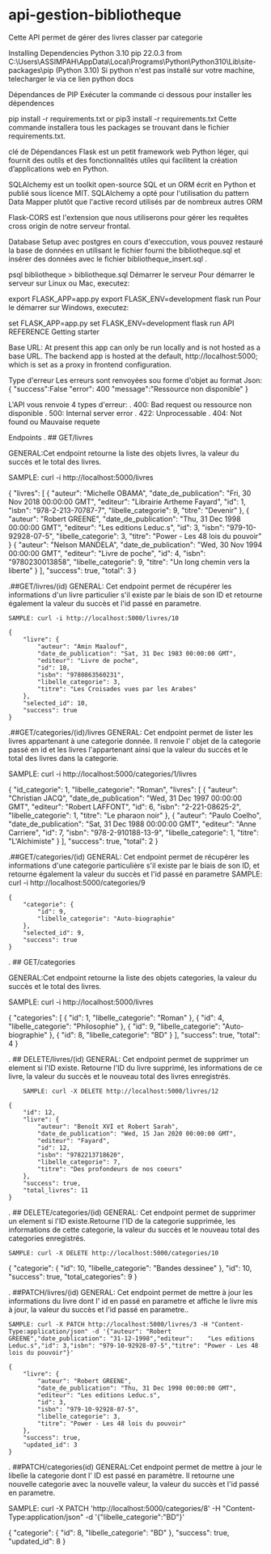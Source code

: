 # api-gestion-bibliotheque
Cette API permet de gérer des livres classer par categorie

Installing Dependencies
Python 3.10
pip 22.0.3 from C:\Users\ASSIMPAH\AppData\Local\Programs\Python\Python310\Lib\site-packages\pip (Python 3.10)
Si python n'est pas installé sur votre machine, telecharger le via ce lien python docs

Dépendances de PIP
Exécuter la commande ci dessous pour installer les dépendences

pip install -r requirements.txt
or
pip3 install -r requirements.txt
Cette commande installera tous les packages se trouvant dans le fichier requirements.txt.

clé de Dépendances
Flask est un petit framework web Python léger, qui fournit des outils et des fonctionnalités utiles qui facilitent la création d’applications web en Python.

SQLAlchemy est un toolkit open-source SQL et un ORM écrit en Python et publié sous licence MIT. SQLAlchemy a opté pour l'utilisation du pattern Data Mapper plutôt que l'active record utilisés par de nombreux autres ORM

Flask-CORS est l'extension que nous utiliserons pour gérer les requêtes cross origin de notre serveur frontal.

Database Setup
avec postgres en cours d'execcution, vous pouvez restauré la base de données en utilisant le fichier fourni the bibliotheque.sql et insérer des données avec le fichier bibliotheque_insert.sql .

psql bibliotheque > bibliotheque.sql
Démarrer le serveur
Pour démarrer le serveur sur Linux ou Mac, executez:

export FLASK_APP=app.py
export FLASK_ENV=development
flask run
Pour le démarrer sur Windows, executez:

set FLASK_APP=app.py
set FLASK_ENV=development
flask run
API REFERENCE
Getting starter

Base URL: At present this app can only be run locally and is not hosted as a base URL. The backend app is hosted at the default, http://localhost:5000; which is set as a proxy in frontend configuration.

Type d'erreur
Les erreurs sont renvoyées sou forme d'objet au format Json: { "success":False "error": 400 "message":"Ressource non disponible" }

L'API vous renvoie 4 types d'erreur: . 400: Bad request ou ressource non disponible . 500: Internal server error . 422: Unprocessable . 404: Not found ou Mauvaise requete

Endpoints
. ## GET/livres

GENERAL:Cet endpoint retourne la liste des objets livres, la valeur du succès et le total des livres. 

SAMPLE: curl -i http://localhost:5000/livres

{
    "livres": [
        {
            "auteur": "Michelle OBAMA",
            "date_de_publication": "Fri, 30 Nov 2018 00:00:00 GMT",
            "editeur": "Librairie Artheme Fayard",
            "id": 1,
            "isbn": "978-2-213-70787-7",
            "libelle_categorie": 9,
            "titre": "Devenir"
        },
        {
            "auteur": "Robert GREENE",
            "date_de_publication": "Thu, 31 Dec 1998 00:00:00 GMT",
            "editeur": "Les editions Leduc.s",
            "id": 3,
            "isbn": "979-10-92928-07-5",
            "libelle_categorie": 3,
            "titre": "Power - Les 48 lois du pouvoir"
        }
        {
            "auteur": "Nelson MANDELA",
            "date_de_publication": "Wed, 30 Nov 1994 00:00:00 GMT",
            "editeur": "Livre de poche",
            "id": 4,
            "isbn": "9780230013858",
            "libelle_categorie": 9,
            "titre": "Un long chemin vers la liberte"
        }
    ],
    "success": true,
    "total": 3
}

.##GET/livres/(id)
  GENERAL: Cet endpoint permet de récupérer les informations d'un livre particulier s'il existe par le biais de son ID et retourne également la valeur du succès et l'id passé en parametre.

    SAMPLE: curl -i http://localhost:5000/livres/10

    {
        "livre": {
            "auteur": "Amin Maalouf",
            "date_de_publication": "Sat, 31 Dec 1983 00:00:00 GMT",
            "editeur": "Livre de poche",
            "id": 10,
            "isbn": "9780863560231",
            "libelle_categorie": 3,
            "titre": "Les Croisades vues par les Arabes"
        },
        "selected_id": 10,
        "success": true
    }
.##GET/categories/(id)/livres GENERAL: Cet endpoint permet de lister les livres appartenant à une categorie donnée. Il renvoie l' objet de la categorie passé en id et les livres l'appartenant ainsi que la valeur du succès et le total des livres dans la categorie.

SAMPLE: curl -i http://localhost:5000/categories/1/livres

{
    "id_categorie": 1,
    "libelle_categorie": "Roman",
    "livres": [
        {
            "auteur": "Christian JACQ",
            "date_de_publication": "Wed, 31 Dec 1997 00:00:00 GMT",
            "editeur": "Robert LAFFONT",
            "id": 6,
            "isbn": "2-221-08625-2",
            "libelle_categorie": 1,
            "titre": "Le pharaon noir"
        },
        {
            "auteur": "Paulo Coelho",
            "date_de_publication": "Sat, 31 Dec 1988 00:00:00 GMT",
            "editeur": "Anne Carriere",
            "id": 7,
            "isbn": "978-2-910188-13-9",
            "libelle_categorie": 1,
            "titre": "L'Alchimiste"
        }
    ],
    "success": true,
    "total": 2
}

.##GET/categories/(id)
  GENERAL: Cet endpoint permet de récupérer les informations d'une categorie particulière s'il existe par le biais de son ID, et retourne également la valeur du succès et l'id passé en parametre
    SAMPLE: curl -i http://localhost:5000/categories/9

    {
        "categorie": {
            "id": 9,
            "libelle_categorie": "Auto-biographie"
        },
        "selected_id": 9,
        "success": true
    }
. ## GET/categories

GENERAL:Cet endpoint retourne la liste des objets categories, la valeur du succès et le total des livres. 

SAMPLE: curl -i http://localhost:5000/livres

{
    "categories": [
        {
            "id": 1,
            "libelle_categorie": "Roman"
        },
        {
            "id": 4,
            "libelle_categorie": "Philosophie"
        },
        {
            "id": 9,
            "libelle_categorie": "Auto-biographie"
        },
        {
            "id": 8,
            "libelle_categorie": "BD"
        }
    ],
    "success": true,
    "total": 4
}

. ## DELETE/livres/(id)
    GENERAL: Cet endpoint permet de supprimer un element si l'ID existe. Retourne l'ID du livre supprimé, les informations de ce livre, la valeur du succès et le nouveau total des livres enregistrés.

        SAMPLE: curl -X DELETE http://localhost:5000/livres/12

    {
        "id": 12,
        "livre": {
            "auteur": "Benoît XVI et Robert Sarah",
            "date_de_publication": "Wed, 15 Jan 2020 00:00:00 GMT",
            "editeur": "Fayard",
            "id": 12,
            "isbn": "9782213718620",
            "libelle_categorie": 7,
            "titre": "Des profondeurs de nos coeurs"
        },
        "success": true,
        "total_livres": 11
    }
. ## DELETE/categories/(id) GENERAL: Cet endpoint permet de supprimer un element si l'ID existe.Retourne l'ID de la categorie supprimée, les informations de cette categorie, la valeur du succès et le nouveau total des categories enregistrés.

    SAMPLE: curl -X DELETE http://localhost:5000/categories/10

{
    "categorie": {
        "id": 10,
        "libelle_categorie": "Bandes dessinee"
    },
    "id": 10,
    "success": true,
    "total_categories": 9
}   

. ##PATCH/livres/(id)
    GENERAL: Cet endpoint permet de mettre à jour les informations du livre dont  l' id en passé en parametre et affiche le livre mis à jour, la valeur du succès et l'id passé en parametre..

    SAMPLE: curl -X PATCH http://localhost:5000/livres/3 -H "Content-Type:application/json" -d '{"auteur": "Robert GREENE","date_publication": "31-12-1998","editeur":    "Les editions Leduc.s","id": 3,"isbn": "979-10-92928-07-5","titre": "Power - Les 48 lois du pouvoir"}'

    {
        "livre": {
            "auteur": "Robert GREENE",
            "date_de_publication": "Thu, 31 Dec 1998 00:00:00 GMT",
            "editeur": "Les editions Leduc.s",
            "id": 3,
            "isbn": "979-10-92928-07-5",
            "libelle_categorie": 3,
            "titre": "Power - Les 48 lois du pouvoir"
        },
        "success": true,
        "updated_id": 3
    }

. ##PATCH/categories(id) GENERAL:Cet endpoint permet de mettre à jour le libelle la categorie dont l' ID est passé en paramètre. Il retourne une nouvelle categorie avec la nouvelle valeur, la valeur du succès et l'id passé en parametre.

SAMPLE: curl -X PATCH 'http://localhost:5000/categories/8' -H "Content-Type:application/json" -d '{"libelle_categorie":"BD"}'

{
    "categorie": {
        "id": 8,
        "libelle_categorie": "BD"
    },
    "success": true,
    "updated_id": 8
}
